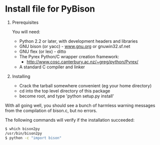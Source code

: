 # Install file for PyBison

1. Prerequisites

    You will need:
    
      - Python 2.2 or later, with development headers and libraries
      - GNU bison (or yacc) - www.gnu.org or gnuwin32.sf.net
      - GNU flex (or lex) - ditto
      - The Pyrex Python/C wrapper creation framework:
          - http://www.cosc.canterbury.ac.nz/~greg/python/Pyrex/
      - A standard C compiler and linker

2. Installing

      - Crack the tarball somewhere convenient (eg your home directory)
      - cd into the top level directory of this package
      - become root, and type 'python setup.py install'

With all going well, you should see a bunch of harmless warning messages
from the compilation of bison.c, but no errors.

The following commands will verify if the installation succeeded:

```bash
$ which bison2py
/usr/bin/bison2py
$ python -c "import bison"
```